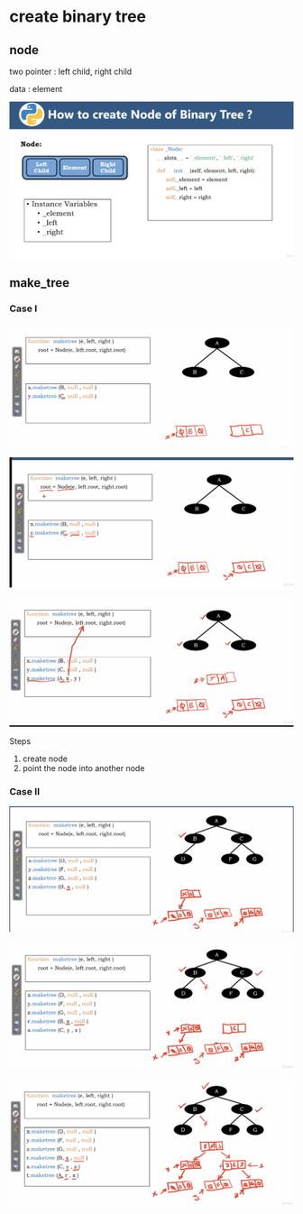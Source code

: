 # create binary tree 

## node

two pointer : left child, right child

data : element

<img src='../assets/165_1.png'></img>

## make_tree

### Case I

<img src='../assets/165_2.png'></img>

<img src='../assets/165_3.png'></img>

<img src='../assets/165_4.png'></img>

Steps 

1. create node
2. point the node into another node

### Case II

<img src='../assets/165_5.png'></img>

<img src='../assets/165_6.png'></img>

<img src='../assets/165_7.png'></img>
